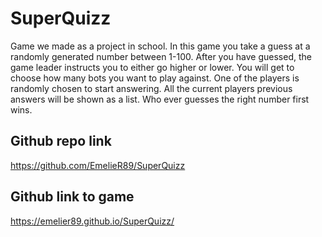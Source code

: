 # SuperQuizz
Game we made as a project in school. 
In this game you take a guess at a randomly generated number between 1-100. After you have guessed, the game leader instructs you to either
go higher or lower. You will get to choose how many bots you want to play against. One of the players is randomly chosen to start answering. All the current players previous answers will be shown as a list. Who ever guesses the right number first wins.

## Github repo link

https://github.com/EmelieR89/SuperQuizz

## Github link to game

https://emelier89.github.io/SuperQuizz/

